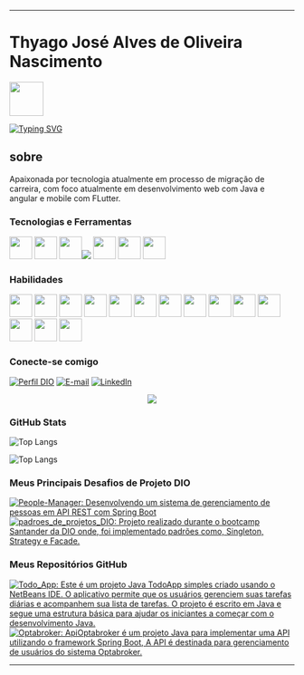 




---

# Thyago José Alves de Oliveira Nascimento

<img src="https://emojipedia-us.s3.amazonaws.com/source/skype/289/vulcan-salute_1f596.png" width="60" height="60"/>


[![Typing SVG](https://readme-typing-svg.herokuapp.com/?color=36BCF7FF&size=35&center=true&vCenter=true&width=1000&lines=HELLO,+My+name+is+Thyago+José;I'm+32+years+old;I'm+from+Brazil;I+Graduated+systems+Development;Be+Welcome!+:%29)](https://git.io/typing-svg)

## sobre

Apaixonada por tecnologia atualmente em processo de migração de carreira, com foco atualmente em desenvolvimento web com Java e angular e mobile com FLutter.

### Tecnologias e Ferramentas
<img src="https://cdn.jsdelivr.net/gh/devicons/devicon/icons/windows8/windows8-original.svg" width="40" height="40"/> <img src="https://cdn.jsdelivr.net/gh/devicons/devicon/icons/git/git-plain.svg" width="40" height="40"/> <img src="https://cdn.jsdelivr.net/gh/devicons/devicon/icons/vscode/vscode-original.svg" width="40" height="40"/><a src="https://visualstudio.microsoft.com/"><img src="https://img.icons8.com/color/48/000000/visual-studio.png"/></a> <img src="https://cdn.jsdelivr.net/gh/devicons/devicon/icons/github/github-original.svg" width="40" height="40"/> <img src="https://cdn.jsdelivr.net/gh/devicons/devicon/icons/linux/linux-original.svg" width="40" height="40"/>
<img src="https://cdn.jsdelivr.net/gh/devicons/devicon/icons/intellij/intellij-original.svg" width="40" height="40"/>





### Habilidades
<img src="https://cdn.jsdelivr.net/gh/devicons/devicon/icons/java/java-original.svg" width="40" height="40"/>
<img src="https://cdn.jsdelivr.net/gh/devicons/devicon/icons/spring/spring-original.svg" width="40" height="40"/>
<img src="https://cdn.jsdelivr.net/gh/devicons/devicon/icons/angularjs/angularjs-original.svg" width="40" height="40"/>
<img src="https://cdn.jsdelivr.net/gh/devicons/devicon/icons/flutter/flutter-original.svg" width="40" height="40"/>
<img src="https://cdn.jsdelivr.net/gh/devicons/devicon/icons/dart/dart-original.svg" width="40" height="40"/>
<img src="https://cdn.jsdelivr.net/gh/devicons/devicon/icons/bootstrap/bootstrap-original.svg" width="40" heigth="40"/>
<img src="https://cdn.jsdelivr.net/gh/devicons/devicon/icons/python/python-original.svg" width="40" height="40"/>
<img src="https://cdn.jsdelivr.net/gh/devicons/devicon/icons/postgresql/postgresql-plain.svg" width="40" height="40"/>
<img src="https://cdn.jsdelivr.net/gh/devicons/devicon/icons/mysql/mysql-original.svg" width="40" height="40" />
<img src="https://cdn.jsdelivr.net/gh/devicons/devicon/icons/typescript/typescript-original.svg" width="40" height="40"/>
<img src="https://cdn.jsdelivr.net/gh/devicons/devicon/icons/azure/azure-original.svg" width="40" height="40" />
<img src="https://cdn.jsdelivr.net/gh/devicons/devicon/icons/javascript/javascript-plain.svg" width="40" height="40"/>
<img src="https://cdn.jsdelivr.net/gh/devicons/devicon/icons/html5/html5-plain.svg" width="40" height="40"/>
<img src="https://cdn.jsdelivr.net/gh/devicons/devicon/icons/css3/css3-plain.svg" width="40" height="40" />


### Conecte-se comigo
[![Perfil DIO](https://img.shields.io/badge/-Meu%20Perfil%20na%20DIO-30A3DC?style=for-the-badge)](https://web.dio.me/users/Thyago/)
[![E-mail](https://img.shields.io/badge/-Email-000?style=for-the-badge&logo=microsoft-outlook&logoColor=E94D5F)](mailto:t.y_josef7@hotmail.com)
[![LinkedIn](https://img.shields.io/badge/-LinkedIn-000?style=for-the-badge&logo=linkedin&logoColor=30A3DC)](https://www.linkedin.com/in/thyagojosenascimento/)

<center><img src="https://www.alura.com.br/artigos/assets/como-criar-um-readme-para-seu-perfil-github/imagem14.gif"/></center>


### GitHub Stats




![Top Langs](https://github-readme-stats.vercel.app/api?username=Thyagoj7&theme=transparent&bg_color=000&border_color=30A3DC&show_icons=true&icon_color=30A3DC&title_color=E94D5F&text_color=FFF)

![Top Langs](https://github-readme-stats-git-masterrstaa-rickstaa.vercel.app/api/top-langs/?username=Thyagoj7&layout=compact&bg_color=000&border_color=30A3DC&title_color=E94D5F&text_color=FFF)

### Meus Principais Desafios de Projeto DIO
[![People-Manager: Desenvolvendo um sistema de gerenciamento de pessoas em API REST com Spring Boot](https://github-readme-stats.vercel.app/api/pin/?username=thyagoj7&repo=people-manager&bg_color=000&border_color=30A3DC&show_icons=true&icon_color=30A3DC&title_color=E34F26F&text_color=FFF)](https://github.com/Thyagoj7/People-manager)
[![padroes_de_projetos_DIO: Projeto realizado durante o bootcamp Santander da DIO onde, foi implementado padrões como, Singleton, Strategy e Facade.](https://github-readme-stats.vercel.app/api/pin/?username=thyagoj7&repo=padroes_de_projetos_DIO&bg_color=000&border_color=30A3DC&show_icons=true&icon_color=30A3DC&title_color=E34F26F&text_color=FFF)](https://github.com/Thyagoj7/padroes_de_projetos_DIO)

### Meus Repositórios GitHub
[![Todo_App: Este é um projeto Java TodoApp simples criado usando o NetBeans IDE. O aplicativo permite que os usuários gerenciem suas tarefas diárias e acompanhem sua lista de tarefas. O projeto é escrito em Java e segue uma estrutura básica para ajudar os iniciantes a começar com o desenvolvimento Java.](https://github-readme-stats.vercel.app/api/pin/?username=thyagoj7&repo=Optabroker&bg_color=000&border_color=30A3DC&show_icons=true&icon_color=30A3DC&title_color=E34F26F&text_color=FFF)](https://github.com/Thyagoj7/Todo_App)
[![Optabroker: ApiOptabroker é um projeto Java para implementar uma API utilizando o framework Spring Boot, A API é destinada para gerenciamento de usuários do sistema Optabroker.](https://github-readme-stats.vercel.app/api/pin/?username=thyagoj7&repo=Todo_App&bg_color=000&border_color=30A3DC&show_icons=true&icon_color=30A3DC&title_color=E34F26F&text_color=FFF)](https://github.com/Thyagoj7/Optabroker)



---